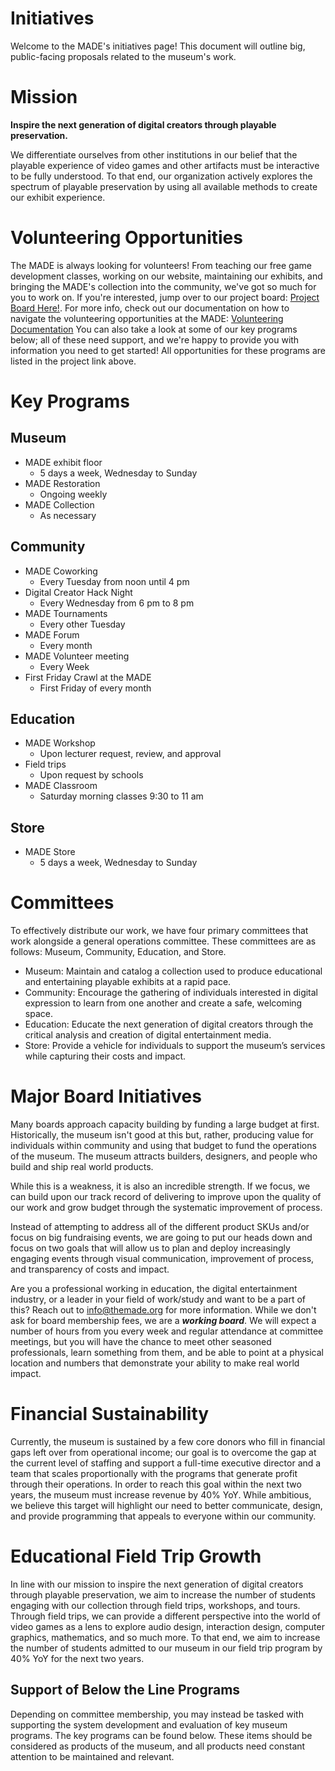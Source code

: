 # Initiatives
Welcome to the MADE's initiatives page! This document will outline big, public-facing proposals related to the museum's work.

# Mission
**Inspire the next generation of digital creators through playable preservation.**

We differentiate ourselves from other institutions in our belief that the playable experience of video games and other artifacts must be interactive to be fully understood. To that end, our organization actively explores the spectrum of playable preservation by using all available methods to create our exhibit experience.

# Volunteering Opportunities
The MADE is always looking for volunteers! From teaching our free game development classes, working on our website, maintaining our exhibits, and bringing the MADE's collection into the community, we've got so much for you to work on. If you're interested, jump over to our project board: [Project Board Here!](https://github.com/orgs/Museum-of-Art-and-Digital-Entertainment/projects/14).
For more info, check out our documentation on how to navigate the volunteering opportunities at the MADE: [Volunteering Documentation](https://github.com/Museum-of-Art-and-Digital-Entertainment/MADE-Initiatives/blob/main/getting_involved.md)
You can also take a look at some of our key programs below; all of these need support, and we're happy to provide you with information you need to get started! All opportunities for these programs are listed in the project link above.

# Key Programs
## Museum
- MADE exhibit floor
  - 5 days a week, Wednesday to Sunday
- MADE Restoration
  - Ongoing weekly
- MADE Collection
  - As necessary
 
## Community
- MADE Coworking
  - Every Tuesday from noon until 4 pm
- Digital Creator Hack Night
  - Every Wednesday from 6 pm to 8 pm
- MADE Tournaments
  - Every other Tuesday
- MADE Forum
  - Every month
- MADE Volunteer meeting
  - Every Week
- First Friday Crawl at the MADE
  - First Friday of every month
 
## Education
- MADE Workshop
  - Upon lecturer request, review, and approval
- Field trips
  - Upon request by schools
- MADE Classroom
  - Saturday morning classes 9:30 to 11 am


## Store
- MADE Store
  - 5 days a week, Wednesday to Sunday

# Committees
To effectively distribute our work, we have four primary committees that work alongside a general operations committee. These committees are as follows: Museum, Community, Education, and Store. 

- Museum: Maintain and catalog a collection used to produce educational and entertaining playable exhibits at a rapid pace.
- Community: Encourage the gathering of individuals interested in digital expression to learn from one another and create a safe, welcoming space.
- Education: Educate the next generation of digital creators through the critical analysis and creation of digital entertainment media.
- Store: Provide a vehicle for individuals to support the museum’s services while capturing their costs and impact.

# Major Board Initiatives
Many boards approach capacity building by funding a large budget at first. Historically, the museum isn't good at this but, rather, producing value for individuals within community and using that budget to fund the operations of the museum. The museum attracts builders, designers, and people who build and ship real world products.

While this is a weakness, it is also an incredible strength. If we focus, we can build upon our track record of delivering to improve upon the quality of our work and grow budget through the systematic improvement of process.

Instead of attempting to address all of the different product SKUs and/or focus on big fundraising events, we are going to put our heads down and focus on two goals that will allow us to plan and deploy increasingly engaging events through visual communication, improvement of process, and transparency of costs and impact.

Are you a professional working in education, the digital entertainment industry, or a leader in your field of work/study and want to be a part of this? Reach out to info@themade.org for more information. While we don't ask for board membership fees, we are a ***working board***. We will expect a number of hours from you every week and regular attendance at committee meetings, but you will have the chance to meet other seasoned professionals, learn something from them, and be able to point at a physical location and numbers that demonstrate your ability to make real world impact.

# Financial Sustainability
Currently, the museum is sustained by a few core donors who fill in financial gaps left over from operational income; our goal is to overcome the gap at the current level of staffing and support a full-time executive director and a team that scales proportionally with the programs that generate profit through their operations. In order to reach this goal within the next two years, the museum must increase revenue by 40% YoY. While ambitious, we believe this target will highlight our need to better communicate, design, and provide programming that appeals to everyone within our community.

# Educational Field Trip Growth
In line with our mission to inspire the next generation of digital creators through playable preservation, we aim to increase the number of students engaging with our collection through field trips, workshops, and tours. Through field trips, we can provide a different perspective into the world of video games as a lens to explore audio design, interaction design, computer graphics, mathematics, and so much more. To that end, we aim to increase the number of students admitted to our museum in our field trip program by 40% YoY for the next two years.

## Support of Below the Line Programs
Depending on committee membership, you may instead be tasked with supporting the system development and evaluation of key museum programs. The key programs can be found below. These items should be considered as products of the museum, and all products need constant attention to be maintained and relevant.



